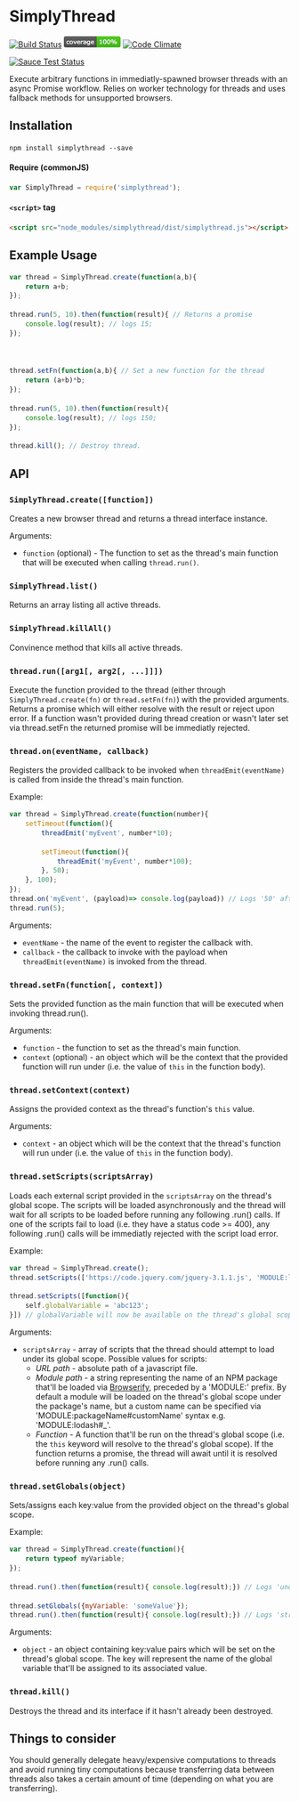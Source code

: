 # SimplyThread
[![Build Status](https://travis-ci.org/danielkalen/simplythread.svg?branch=master)](https://travis-ci.org/danielkalen/simplythread)
[![Coverage](.config/badges/coverage.png?raw=true)](https://github.com/danielkalen/simplythread)
[![Code Climate](https://codeclimate.com/github/danielkalen/simplythread/badges/gpa.svg)](https://codeclimate.com/github/danielkalen/simplythread)

[![Sauce Test Status](https://saucelabs.com/browser-matrix/simplythread.svg)](https://saucelabs.com/u/simplythread)


Execute arbitrary functions in immediatly-spawned browser threads with an async Promise workflow. Relies on worker technology for threads and uses fallback methods for unsupported browsers.

## Installation
`npm install simplythread --save`

#### Require (commonJS)
```javascript
var SimplyThread = require('simplythread');
```

#### `<script>` tag
```html
<script src="node_modules/simplythread/dist/simplythread.js"></script>
```



## Example Usage
```javascript
var thread = SimplyThread.create(function(a,b){
    return a+b;
});

thread.run(5, 10).then(function(result){ // Returns a promise
    console.log(result); // logs 15;
});



thread.setFn(function(a,b){ // Set a new function for the thread
    return (a+b)*b;
});

thread.run(5, 10).then(function(result){
    console.log(result); // logs 150;
});

thread.kill(); // Destroy thread.
```


## API
### `SimplyThread.create([function])`
Creates a new browser thread and returns a thread interface instance.

Arguments:
  - `function` (optional) - The function to set as the thread's main function that will be executed when calling `thread.run()`.


### `SimplyThread.list()`
Returns an array listing all active threads.


### `SimplyThread.killAll()`
Convinence method that kills all active threads.


### `thread.run([arg1[, arg2[, ...]]])`
Execute the function provided to the thread (either through `SimplyThread.create(fn)` or `thread.setFn(fn)`) with the provided arguments. Returns a promise which will either resolve with the result or reject upon error. If a function wasn't provided during thread creation or wasn't later set via thread.setFn the returned promise will be immediatly rejected.


### `thread.on(eventName, callback)`
Registers the provided callback to be invoked when `threadEmit(eventName)` is called from inside the thread's main function.

Example:
```javascript
var thread = SimplyThread.create(function(number){
    setTimeout(function(){
        threadEmit('myEvent', number*10);

        setTimeout(function(){
            threadEmit('myEvent', number*100);
        }, 50);
    }, 100);
});
thread.on('myEvent', (payload)=> console.log(payload)) // Logs '50' after 100ms, '500' after 150ms
thread.run(5);
```

Arguments:
  - `eventName` - the name of the event to register the callback with.
  - `callback` - the callback to invoke with the payload when `threadEmit(eventName)` is invoked from the thread.


### `thread.setFn(function[, context])`
Sets the provided function as the main function that will be executed when invoking thread.run().

Arguments:
  - `function` - the function to set as the thread's main function.
  - `context` (optional) - an object which will be the context that the provided function will run under (i.e. the value of `this` in the function body).


### `thread.setContext(context)`
Assigns the provided context as the thread's function's `this` value.

Arguments:
  - `context` - an object which will be the context that the thread's function will run under (i.e. the value of `this` in the function body).


### `thread.setScripts(scriptsArray)`
Loads each external script provided in the `scriptsArray` on the thread's global scope. The scripts will be loaded asynchronously and the thread will wait for all scripts to be loaded before running any following .run() calls. If one of the scripts fail to load (i.e. they have a status code >= 400), any following .run() calls will be immediatly rejected with the script load error.

Example:
```javascript
var thread = SimplyThread.create();
thread.setScripts(['https://code.jquery.com/jquery-3.1.1.js', 'MODULE:lodash']); // jQuery and Lodash will now be available on the thread's global scope.

thread.setScripts([function(){
    self.globalVariable = 'abc123';
}]) // globalVariable will now be available on the thread's global scope.
```

Arguments:
  - `scriptsArray` - array of scripts that the thread should attempt to load under its global scope. Possible values for scripts:
      - *URL path* - absolute path of a javascript file.
      - *Module path* - a string representing the name of an NPM package that'll be loaded via [Browserify](http://wzrd.in), preceded by a 'MODULE:' prefix. By default a module will be loaded on the thread's global scope under the package's name, but a custom name can be specified via 'MODULE:packageName#customName' syntax e.g. 'MODULE:lodash#_'.
      - *Function* - A function that'll be run on the thread's global scope (i.e. the `this` keyword will resolve to the thread's global scope). If the function returns a promise, the thread will await until it is resolved before running any .run() calls.


### `thread.setGlobals(object)`
Sets/assigns each key:value from the provided object on the thread's global scope.

Example:
```javascript
var thread = SimplyThread.create(function(){
    return typeof myVariable;
});

thread.run().then(function(result){ console.log(result);}) // Logs 'undefined'

thread.setGlobals({myVariable: 'someValue'});
thread.run().then(function(result){ console.log(result);}) // Logs 'string'
```

Arguments:
  - `object` - an object containing key:value pairs which will be set on the thread's global scope. The key will represent the name of the global variable that'll be assigned to its associated value.


### `thread.kill()`
Destroys the thread and its interface if it hasn't already been destroyed.



## Things to consider
You should generally delegate heavy/expensive computations to threads and avoid running tiny computations because transferring data between threads also takes a certain amount of time (depending on what you are transferring).






